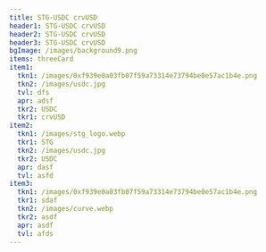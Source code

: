 ```yaml
---
title: STG-USDC crvUSD
header1: STG-USDC crvUSD
header2: STG-USDC crvUSD
header3: STG-USDC crvUSD
bgImage: /images/background9.png
items: threeCard
item1:
  tkn1: /images/0xf939e0a03fb07f59a73314e73794be0e57ac1b4e.png
  tkn2: /images/usdc.jpg
  tvl: dfs
  apr: adsf
  tkr2: USDC
  tkr1: crvUSD
item2:
  tkn1: /images/stg_logo.webp
  tkr1: STG
  tkn2: /images/usdc.jpg
  tkr2: USDC
  apr: dasf
  tvl: asfd
item3:
  tkn1: /images/0xf939e0a03fb07f59a73314e73794be0e57ac1b4e.png
  tkr1: sdaf
  tkn2: /images/curve.webp
  tkr2: asdf
  apr: asdf
  tvl: afds
---
```

